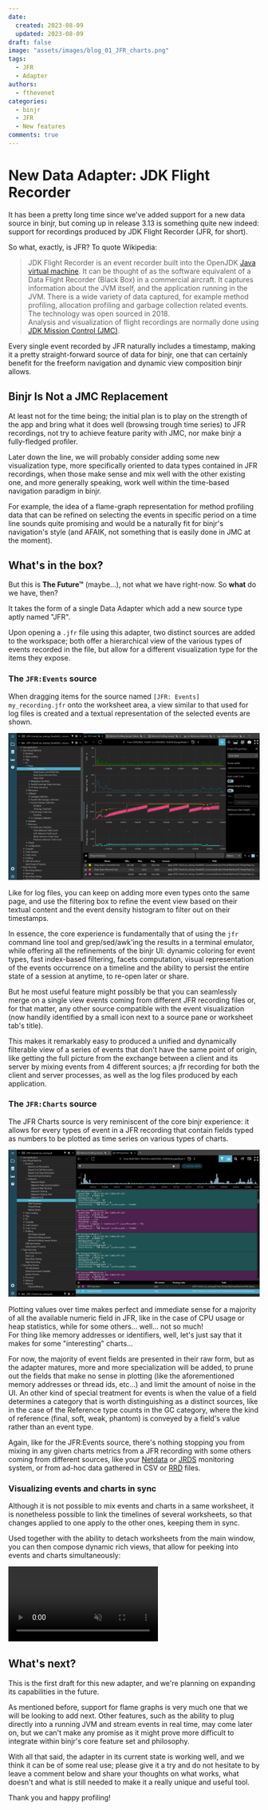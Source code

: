 ```yaml
---
date:
  created: 2023-08-09
  updated: 2023-08-09
draft: false
image: "assets/images/blog_01_JFR_charts.png"
tags:
  - JFR
  - Adapter
authors:
  - fthevenet
categories:
  - binjr
  - JFR
  - New features
comments: true
---
```


# New Data Adapter: JDK Flight Recorder

It has been a pretty long time since we've added support for a new data source in binjr, but coming up in release 3.13 is something quite new indeed: support for recordings produced by JDK Flight Recorder (JFR, for short).

So what, exactly, is JFR? To quote Wikipedia:
> JDK Flight Recorder is an event recorder built into the OpenJDK [Java virtual machine](https://en.wikipedia.org/wiki/Java_virtual_machine). It can be thought of as the software equivalent of a Data Flight Recorder (Black Box) in a commercial aircraft. It captures information about the JVM itself, and the application running in the JVM. There is a wide variety of data captured, for example method profiling, allocation profiling and garbage collection related events. The technology was open sourced in 2018.  
Analysis and visualization of flight recordings are normally done using [JDK Mission Control (JMC)](https://en.wikipedia.org/wiki/JDK_Mission_Control).

Every single event recorded by JFR naturally includes a timestamp, making it a pretty straight-forward source of data for binjr, one that can certainly benefit for the freeform navigation and dynamic view composition binjr allows.

<!-- more -->

## Binjr  Is Not a JMC Replacement

At least not for the time being; the initial plan is to play on the strength of the app and bring what it does well (browsing trough time series) to JFR recordings, not try to achieve feature parity with JMC, nor make binjr a fully-fledged profiler.

Later down the line, we will probably consider adding some new visualization type, more specifically oriented to data types contained in JFR recordings, when those make sense and mix well with the other existing one, and more generally speaking, work well within the time-based navigation paradigm in binjr.

For example, the idea of a flame-graph representation for method profiling data that can be refined on selecting the events in specific period on a time line sounds quite promising and would be a naturally fit for binjr's navigation's style (and AFAIK, not something that is easily done in JMC at the moment).

## What's in the box?

But this is **The Future™** (maybe...), not what we have right-now. So **what** do we have, then?

It takes the form of a single Data Adapter which add a new source type aptly named "JFR". 

Upon opening a `.jfr` file using this adapter, two distinct sources are added to the workspace; both offer a hierarchical view of the various types of events recorded in the file, but allow for a different visualization type for the items they expose.

### The `JFR:Events` source
When dragging items for the source named `[JFR: Events] my_recording.jfr` onto the worksheet area, a view similar to that used for log files is created and a textual representation of the selected events are shown. 

![image](../../assets/images/blog_01_JFR_charts.png)

Like for log files, you can keep on adding more even types onto the same page, and use the filtering box to refine the event view based on their textual content and the event density histogram to filter out on their timestamps.

In essence, the core experience is fundamentally that of using the `jfr` command line tool and grep/sed/awk'ing the results in a terminal emulator, while offering all the refinements of the binjr UI: dynamic coloring for event types, fast index-based filtering, facets computation, visual representation of the events occurrence on a timeline and the ability to persist the entire state of a session at anytime, to re-open later or share.

But he most useful feature might possibly be that you can seamlessly merge on a single view events coming from different JFR recording files or, for that matter, any other source compatible with the event visualization (now handily identified by a small icon next to a source pane or worksheet tab's title).

This makes it remarkably easy to produced a unified and dynamically filterable view of a series of events that don't have the same point of origin, like getting the full picture from the exchange between a client and its server by mixing events from 4 different sources; a jfr recording for both the client and server processes, as well as the log files produced by each application.


### The `JFR:Charts` source
The JFR Charts source is very reminiscent of the core binjr experience: it allows for every types of event in a JFR recording that contain fields typed as numbers to be plotted as time series on various types of charts.

![image](../../assets/images/blog_01_JFR_events.png)

Plotting values over time makes perfect and immediate sense for a majority of all the available numeric field in JFR, like in the case of CPU usage or heap statistics, while for some others... well... not so much!  
For thing like memory addresses or identifiers, well, let's just say that it makes for some "interesting" charts...

For now, the majority of event fields are presented in their raw form, but as the adapter matures, more and more specialization will be added, to prune out the fields that make no sense in plotting (like the aforementioned memory addresses or thread ids, etc...) and limit the amount of noise in the UI. 
An other kind of special treatment for events is when the value of a field determines a category that is worth distinguishing as a distinct sources, like in the case of the Reference type counts in the GC category, where the kind of reference (final, soft, weak, phantom) is conveyed by a field's value rather than an event type.

Again, like for the JFR:Events source, there's nothing stopping you from mixing in any given charts metrics from a JFR recording with some  others coming from different sources, like your [Netdata](https://www.netdata.cloud/) or [JRDS](https://github.com/fbacchella/jrds) monitoring system, or from ad-hoc data gathered in CSV or [RRD](https://oss.oetiker.ch/rrdtool/index.en.html) files.

### Visualizing events and charts in sync
Although it is not possible to mix events and charts in a same worksheet, it is nonetheless possible to link the timelines of several worksheets, so that changes applied to one apply to the other ones, keeping them in sync.

Used together with the ability to detach worksheets from the main window, you can then compose dynamic rich views, that allow for peeking into events and charts simultaneously: 

<video controls  muted src="/assets/videos/blog_01_JFR_sync_charts_events.mp4" type="video/mp4"/></video>


## What's next?
This is the first draft for this new adapter, and we're planning on expanding its capabilities in the future.

As mentioned before, support for flame graphs is very much one that we will be looking to add next. Other features, such as the ability to plug directly into a running JVM and stream events in real time, may come later on, but we can't make any promise as it might prove more difficult to integrate within binjr's core feature set and philosophy.

With all that said, the adapter in its current state is working well, and we think it can be of some real use; please give it a try and do not hesitate to by leave a comment below and share your thoughts on what works, what doesn't and what is still needed to make it a really unique and useful tool.

Thank you and happy profiling!
